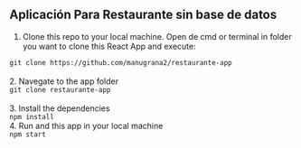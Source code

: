 ## Aplicación Para Restaurante sin base de datos
1. Clone this repo to your local machine. Open de cmd or terminal in folder you want to clone this React App and execute:<br>

```git clone https://github.com/manugrana2/restaurante-app```
<br>
<br>
2. Navegate to the app folder<br>
```git clone restaurante-app```<br>
<br>
3. Install the dependencies<br>
```npm install```
<br>
4. Run and this app in your local machine<br>
```npm start```<br>
